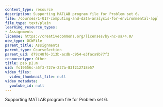 ```yaml
---
content_type: resource
description: Supporting MATLAB program file for Problem set 6.
file: /courses/1-017-computing-and-data-analysis-for-environmental-applications-fall-2003/fc19556ca5f3727e227a83f212718e57_ps6_p2.m
file_type: text/plain
learning_resource_types:
- Assignments
license: https://creativecommons.org/licenses/by-nc-sa/4.0/
ocw_type: OCWFile
parent_title: Assignments
parent_type: CourseSection
parent_uid: d79c48f6-313b-acdb-c954-e3faca9b77f3
resourcetype: Other
title: ps6_p2.m
uid: fc19556c-a5f3-727e-227a-83f212718e57
video_files:
  video_thumbnail_file: null
video_metadata:
  youtube_id: null
---
```

Supporting MATLAB program file for Problem set 6.
